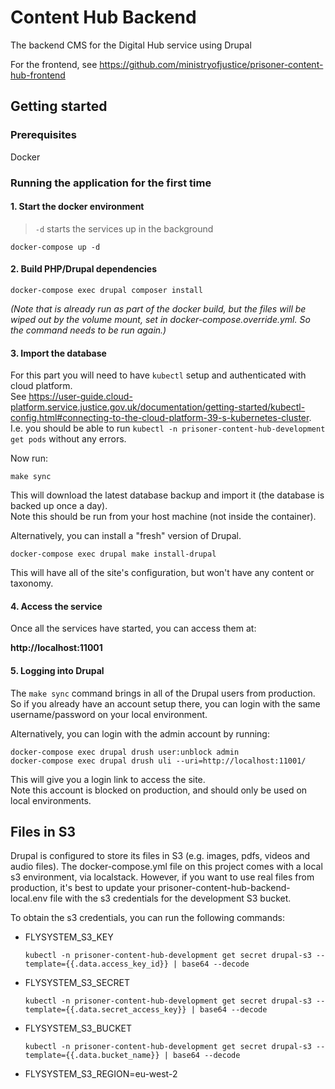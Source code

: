 # Content Hub Backend

The backend CMS for the Digital Hub service using Drupal

For the frontend, see https://github.com/ministryofjustice/prisoner-content-hub-frontend

## Getting started

### Prerequisites
Docker

### Running the application for the first time
#### 1. Start the docker environment
>`-d` starts the services up in the background

```
docker-compose up -d
```
#### 2. Build PHP/Drupal dependencies
```
docker-compose exec drupal composer install
```
_(Note that is already run as part of the docker build, but the files will be wiped out by the volume mount, set in
docker-compose.override.yml.  So the command needs to be run again.)_
#### 3. Import the database
For this part you will need to have `kubectl` setup and authenticated with cloud platform. \
See https://user-guide.cloud-platform.service.justice.gov.uk/documentation/getting-started/kubectl-config.html#connecting-to-the-cloud-platform-39-s-kubernetes-cluster. \
I.e. you should be able to run `kubectl -n prisoner-content-hub-development get pods` without any errors.

Now run:
```
make sync
```
This will download the latest database backup and import it (the database is backed up once a day). \
Note this should be run from your host machine (not inside the container).

Alternatively, you can install a "fresh" version of Drupal.
```
docker-compose exec drupal make install-drupal
```
This will have all of the site's configuration, but won't have any content or taxonomy.
#### 4. Access the service
Once all the services have started, you can access them at:

**http://localhost:11001**

#### 5. Logging into Drupal
The `make sync` command brings in all of the Drupal users from production.  So if you already have an account setup there,
you can login with the same username/password on your local environment.

Alternatively, you can login with the admin account by running:
```
docker-compose exec drupal drush user:unblock admin
docker-compose exec drupal drush uli --uri=http://localhost:11001/
```
This will give you a login link to access the site. \
Note this account is blocked on production, and should only be used on local environments.

## Files in S3
Drupal is configured to store its files in S3 (e.g. images, pdfs, videos and audio files).
The docker-compose.yml file on this project comes with a local s3 environment, via localstack.
However, if you want to use real files from production, it's best to update your prisoner-content-hub-backend-local.env
file with the s3 credentials for the development S3 bucket.

To obtain the s3 credentials, you can run the following commands:
- FLYSYSTEM_S3_KEY

  `kubectl -n prisoner-content-hub-development get secret drupal-s3 --template={{.data.access_key_id}} | base64 --decode`
- FLYSYSTEM_S3_SECRET

  `kubectl -n prisoner-content-hub-development get secret drupal-s3 --template={{.data.secret_access_key}} | base64 --decode`
- FLYSYSTEM_S3_BUCKET

  `kubectl -n prisoner-content-hub-development get secret drupal-s3 --template={{.data.bucket_name}} | base64 --decode`
- FLYSYSTEM_S3_REGION=eu-west-2
